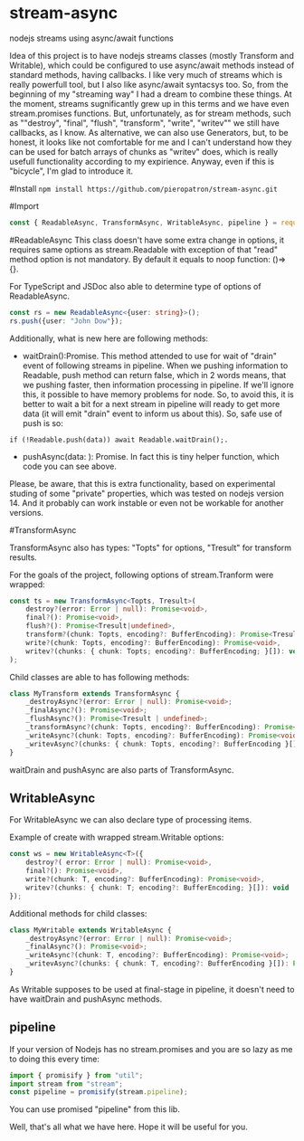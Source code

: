 # stream-async
nodejs streams using async/await functions

Idea of this project is to have nodejs streams classes (mostly Transform and Writable), which could be configured to use async/await methods instead of standard methods, having callbacks. I like very much of streams which is really powerfull tool, but I also like async/await syntacsys too. So, from the beginning of my "streaming way" I had a dream to combine these things. At the moment, streams sugnificantly grew up in this terms and we have even stream.promises functions. But, unfortunately, as for stream methods, such as ""destroy", "final", "flush", "transform", "write", "writev"" we still have callbacks, as I know. As alternative, we can also use Generators, but, to be honest, it looks like not comfortable for me and I can't understand how they can be used for batch arrays of chunks as "writev" does, which is really usefull functionality according to my expirience. Anyway, even if this is "bicycle", I'm glad to introduce it.

#Install
`npm install https://github.com/pieropatron/stream-async.git`

#Import
``` javascript
const { ReadableAsync, TransformAsync, WritableAsync, pipeline } = require('@pieropatron/stream-async'); // nothing new, folks
```

#ReadableAsync
This class doesn't have some extra change in options, it requires same options as stream.Readable with exception of that "read" method option is not mandatory. By default it equals to noop function: ()=>{}.

For TypeScript and JSDoc also able to determine type of options of ReadableAsync.

``` TypeScript
const rs = new ReadableAsync<{user: string}>();
rs.push({user: "John Dow"});
```

Additionally, what is new here are following methods:

* waitDrain():Promise<void>. This method attended to use for wait of "drain" event of following streams in pipeline. When we pushing information to Readable, push method can return false, which in 2 words means, that we pushing faster, then information processing in pipeline. If we'll ignore this, it possible to have memory problems for node. So, to avoid this, it is better to wait a bit for a next stream in pipeline will ready to get more data (it will emit "drain" event to inform us about this). So, safe use of push is so:

```
if (!Readable.push(data)) await Readable.waitDrain();.
```

* pushAsync(data: <OptionsType>): Promise<void>. In fact this is tiny helper function, which code you can see above.

Please, be aware, that this is extra functionality, based on experimental studing of some "private" properties, which was tested on nodejs version 14. And it probably can work instable or even not be workable for another versions.


#TransformAsync

TransformAsync also has types: "Topts" for options, "Tresult" for transform results.

For the goals of the project, following options of stream.Tranform were wrapped:

``` TypeScript
const ts = new TransformAsync<Topts, Tresult>(
	destroy?(error: Error | null): Promise<void>,
	final?(): Promise<void>,
	flush?(): Promise<Tresult|undefined>,
	transform?(chunk: Topts, encoding?: BufferEncoding): Promise<Tresult | undefined>,
	write?(chunk: Topts, encoding?: BufferEncoding): Promise<void>,
	writev?(chunks: { chunk: Topts; encoding?: BufferEncoding; }[]): void
);
```

Child classes are able to has following methods:

``` TypeScript
class MyTransform extends TransformAsync {
	_destroyAsync?(error: Error | null): Promise<void>;
	_finalAsync?(): Promise<void>;
	_flushAsync?(): Promise<Tresult | undefined>;
	_transformAsync?(chunk: Topts, encoding?: BufferEncoding): Promise<Tresult | undefined>;
	_writeAsync?(chunk: Topts, encoding?: BufferEncoding): Promise<void>;
	_writevAsync?(chunks: { chunk: Topts, encoding?: BufferEncoding }[]): Promise<void>;
}
```

waitDrain and pushAsync are also parts of TransformAsync.

## WritableAsync
For WritableAsync we can also declare type of processing items.

Example of create with wrapped stream.Writable options:

``` TypeScript
const ws = new WritableAsync<T>({
	destroy?( error: Error | null): Promise<void>,
	final?(): Promise<void>,
	write?(chunk: T, encoding?: BufferEncoding): Promise<void>,
	writev?(chunks: { chunk: T; encoding?: BufferEncoding; }[]): void
});
```

Additional methods for child classes:

``` TypeScript
class MyWritable extends WritableAsync {
	_destroyAsync?(error: Error | null): Promise<void>;
	_finalAsync?(): Promise<void>;
	_writeAsync?(chunk: T, encoding?: BufferEncoding): Promise<void>;
	_writevAsync?(chunks: { chunk: T, encoding?: BufferEncoding }[]): Promise<void>;
}
```

As Writable supposes to be used at final-stage in pipeline, it doesn't need to have waitDrain and pushAsync methods.

## pipeline
If your version of Nodejs has no stream.promises and you are so lazy as me to doing this every time:

``` TypeScript
import { promisify } from "util";
import stream from "stream";
const pipeline = promisify(stream.pipeline);
```

You can use promised "pipeline" from this lib.

Well, that's all what we have here. Hope it will be useful for you.
